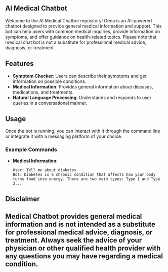 ## AI Medical Chatbot

Welcome to the AI Medical Chatbot repository! Gena is an AI-powered chatbot designed to provide general medical information and support. This bot can help users with common medical inquiries, provide information on symptoms, and offer guidance on health-related topics. Please note that medical chat bot is not a substitute for professional medical advice, diagnosis, or treatment.

## Features

- **Symptom Checker**: Users can describe their symptoms and get information on possible conditions.
- **Medical Information**: Provides general information about diseases, medications, and treatments.
- **Natural Language Processing**: Understands and responds to user queries in a conversational manner.

## Usage

Once the bot is running, you can interact with it through the command line or integrate it with a messaging platform of your choice.

### Example Commands

- **Medical Information**:
    ```
    User: Tell me about diabetes.
    Bot: Diabetes is a chronic condition that affects how your body turns food into energy. There are two main types: Type 1 and Type 2...
    ```
    
## Disclaimer

Medical Chatbot provides general medical information and is not intended as a substitute for professional medical advice, diagnosis, or treatment. Always seek the advice of your physician or other qualified health provider with any questions you may have regarding a medical condition.
---
